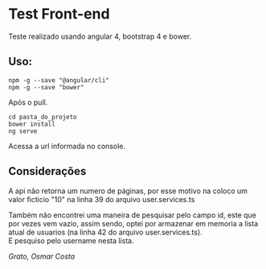 # Test Front-end

Teste realizado usando angular 4, bootstrap 4 e bower.

## Uso:
``npm -g --save "@angular/cli"``  
``npm -g --save "bower"``

Após o pull.

``cd pasta_do_projeto``  
``bower install``  
``ng serve``

Acessa a url informada no console.




## Considerações

A api não retorna um numero de páginas, por esse motivo na coloco um valor ficticio "10" na linha 39 do arquivo user.services.ts

Também não encontrei uma maneira de pesquisar pelo campo id, este que por vezes vem vazio, assim sendo, optei por armazenar em memoria a lista atual de usuarios (na linha 42 do arquivo user.services.ts).  
E pesquiso pelo username nesta lista.

*Grato, Osmar Costa*

